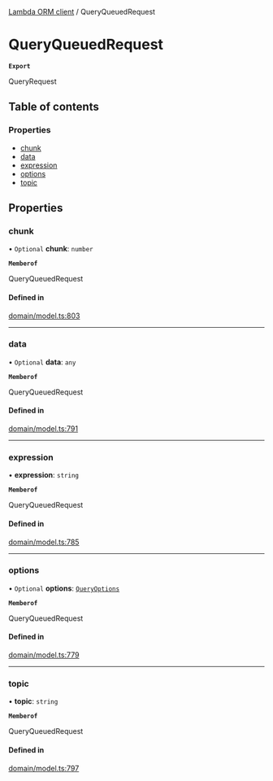 [Lambda ORM client](../README.md) / QueryQueuedRequest

# QueryQueuedRequest

**`Export`**

QueryRequest

## Table of contents

### Properties

- [chunk](QueryQueuedRequest.md#chunk)
- [data](QueryQueuedRequest.md#data)
- [expression](QueryQueuedRequest.md#expression)
- [options](QueryQueuedRequest.md#options)
- [topic](QueryQueuedRequest.md#topic)

## Properties

### chunk

• `Optional` **chunk**: `number`

**`Memberof`**

QueryQueuedRequest

#### Defined in

[domain/model.ts:803](https://github.com/FlavioLionelRita/lambdaorm-client-node/blob/accb0c4/src/lib/domain/model.ts#L803)

___

### data

• `Optional` **data**: `any`

**`Memberof`**

QueryQueuedRequest

#### Defined in

[domain/model.ts:791](https://github.com/FlavioLionelRita/lambdaorm-client-node/blob/accb0c4/src/lib/domain/model.ts#L791)

___

### expression

• **expression**: `string`

**`Memberof`**

QueryQueuedRequest

#### Defined in

[domain/model.ts:785](https://github.com/FlavioLionelRita/lambdaorm-client-node/blob/accb0c4/src/lib/domain/model.ts#L785)

___

### options

• `Optional` **options**: [`QueryOptions`](QueryOptions.md)

**`Memberof`**

QueryQueuedRequest

#### Defined in

[domain/model.ts:779](https://github.com/FlavioLionelRita/lambdaorm-client-node/blob/accb0c4/src/lib/domain/model.ts#L779)

___

### topic

• **topic**: `string`

**`Memberof`**

QueryQueuedRequest

#### Defined in

[domain/model.ts:797](https://github.com/FlavioLionelRita/lambdaorm-client-node/blob/accb0c4/src/lib/domain/model.ts#L797)
